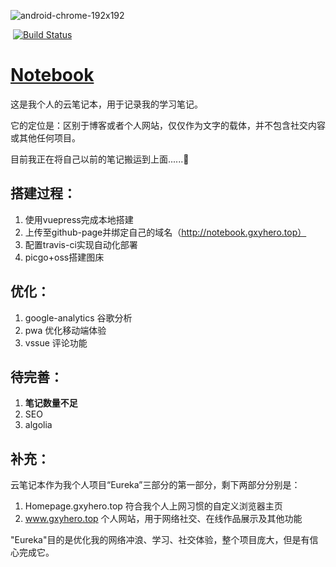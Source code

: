![android-chrome-192x192](http://img.gxyhero.top/img/202108060131101.png)



​                                                                                [![Build Status](https://travis-ci.com/Blackmegg1/Notebook.svg?branch=main)](https://travis-ci.com/Blackmegg1/Notebook)

# [Notebook](notebook.gxyhero.top)

这是我个人的云笔记本，用于记录我的学习笔记。

它的定位是：区别于博客或者个人网站，仅仅作为文字的载体，并不包含社交内容或其他任何项目。

目前我正在将自己以前的笔记搬运到上面......:construction:

## 搭建过程：

1. 使用vuepress完成本地搭建
2. 上传至github-page并绑定自己的域名（http://notebook.gxyhero.top）
3. 配置travis-ci实现自动化部署
4. picgo+oss搭建图床

## 优化：

1. google-analytics 谷歌分析
2. pwa 优化移动端体验
3. vssue 评论功能

## 待完善：

1. **笔记数量不足**
2. SEO
3. algolia

## 补充：

云笔记本作为我个人项目“Eureka”三部分的第一部分，剩下两部分分别是：

1. Homepage.gxyhero.top 符合我个人上网习惯的自定义浏览器主页
2. www.gxyhero.top 个人网站，用于网络社交、在线作品展示及其他功能

"Eureka"目的是优化我的网络冲浪、学习、社交体验，整个项目庞大，但是有信心完成它。

